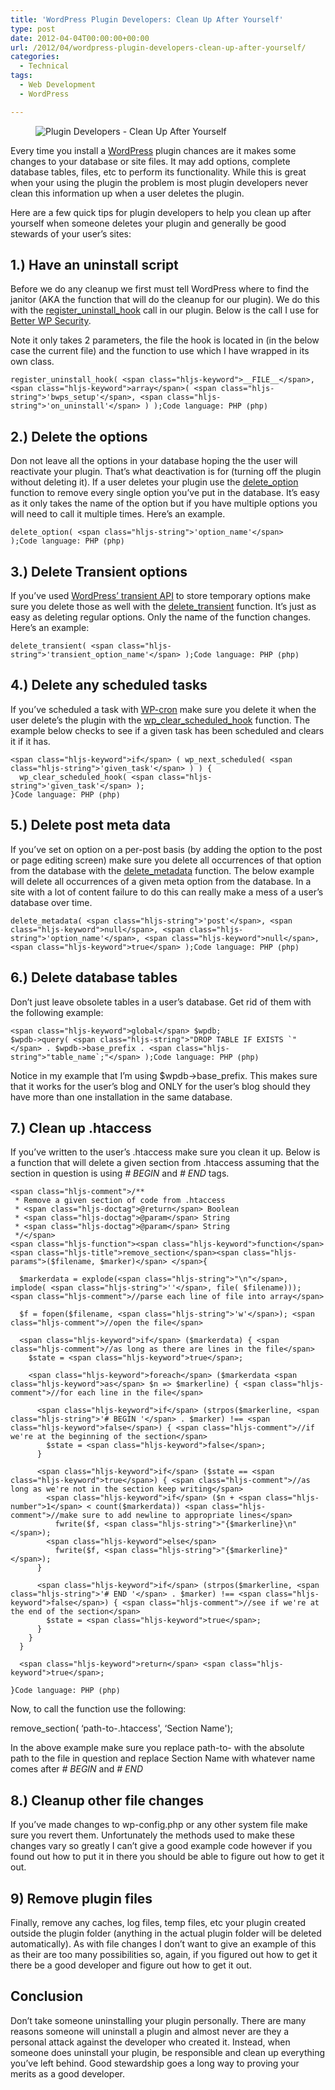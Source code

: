 ```yaml
---
title: 'WordPress Plugin Developers: Clean Up After Yourself'
type: post
date: 2012-04-04T00:00:00+00:00
url: /2012/04/wordpress-plugin-developers-clean-up-after-yourself/
categories:
  - Technical
tags:
  - Web Development
  - WordPress

---
```

<div class="wp-block-image">
  <figure class="alignleft"><img decoding="async" src="/images/2012/04/clean-up-after-yourself-225x225-1.jpg" alt="Plugin Developers - Clean Up After Yourself" class="wp-image-4082" /></figure>
</div>

Every time you install a <a href="http://wordpress.org" target="_blank" rel="noreferrer noopener">WordPress</a> plugin chances are it makes some changes to your database or site files. It may add options, complete database tables, files, etc to perform its functionality. While this is great when your using the plugin the problem is most plugin developers never clean this information up when a user deletes the plugin.

Here are a few quick tips for plugin developers to help you clean up after yourself when someone deletes your plugin and generally be good stewards of your user’s sites:

## 1.) Have an uninstall script

Before we do any cleanup we first must tell WordPress where to find the janitor (AKA the function that will do the cleanup for our plugin). We do this with the <a href="http://codex.wordpress.org/Function_Reference/register_uninstall_hook" target="_blank" rel="noreferrer noopener">register_uninstall_hook</a> call in our plugin. Below is the call I use for [Better WP Security][1].

Note it only takes 2 parameters, the file the hook is located in (in the below case the current file) and the function to use which I have wrapped in its own class.

<pre class="wp-block-code" aria-describedby="shcb-language-37" data-shcb-language-name="PHP" data-shcb-language-slug="php"><span><code class="hljs language-php">register_uninstall_hook( &lt;span class="hljs-keyword">__FILE__&lt;/span>, &lt;span class="hljs-keyword">array&lt;/span>( &lt;span class="hljs-string">'bwps_setup'&lt;/span>, &lt;span class="hljs-string">'on_uninstall'&lt;/span> ) );</code></span><small class="shcb-language" id="shcb-language-37"><span class="shcb-language__label">Code language:</span> <span class="shcb-language__name">PHP</span> <span class="shcb-language__paren">(</span><span class="shcb-language__slug">php</span><span class="shcb-language__paren">)</span></small></pre>

## 2.) Delete the options

Don not leave all the options in your database hoping the the user will reactivate your plugin. That’s what deactivation is for (turning off the plugin without deleting it). If a user deletes your plugin use the <a href="http://codex.wordpress.org/Function_Reference/delete_option" target="_blank" rel="noreferrer noopener">delete_option</a> function to remove every single option you’ve put in the database. It’s easy as it only takes the name of the option but if you have multiple options you will need to call it multiple times. Here’s an example.

<pre class="wp-block-code" aria-describedby="shcb-language-38" data-shcb-language-name="PHP" data-shcb-language-slug="php"><span><code class="hljs language-php">delete_option( &lt;span class="hljs-string">'option_name'&lt;/span> );</code></span><small class="shcb-language" id="shcb-language-38"><span class="shcb-language__label">Code language:</span> <span class="shcb-language__name">PHP</span> <span class="shcb-language__paren">(</span><span class="shcb-language__slug">php</span><span class="shcb-language__paren">)</span></small></pre>

## 3.) Delete Transient options

If you’ve used <a href="http://codex.wordpress.org/Transients_API" target="_blank" rel="noreferrer noopener">WordPress’ transient API</a> to store temporary options make sure you delete those as well with the <a href="http://codex.wordpress.org/Function_Reference/delete_transient" target="_blank" rel="noreferrer noopener">delete_transient</a> function. It’s just as easy as deleting regular options. Only the name of the function changes. Here’s an example:

<pre class="wp-block-code" aria-describedby="shcb-language-39" data-shcb-language-name="PHP" data-shcb-language-slug="php"><span><code class="hljs language-php">delete_transient( &lt;span class="hljs-string">'transient_option_name'&lt;/span> );</code></span><small class="shcb-language" id="shcb-language-39"><span class="shcb-language__label">Code language:</span> <span class="shcb-language__name">PHP</span> <span class="shcb-language__paren">(</span><span class="shcb-language__slug">php</span><span class="shcb-language__paren">)</span></small></pre>

## 4.) Delete any scheduled tasks

If you’ve scheduled a task with <a href="http://codex.wordpress.org/Category:WP-Cron_Functions" target="_blank" rel="noreferrer noopener">WP-cron</a> make sure you delete it when the user delete’s the plugin with the <a href="http://codex.wordpress.org/Function_Reference/wp_clear_scheduled_hook" target="_blank" rel="noreferrer noopener">wp_clear_scheduled_hook</a> function. The example below checks to see if a given task has been scheduled and clears it if it has.

<pre class="wp-block-code" aria-describedby="shcb-language-40" data-shcb-language-name="PHP" data-shcb-language-slug="php"><span><code class="hljs language-php">&lt;span class="hljs-keyword">if&lt;/span> ( wp_next_scheduled( &lt;span class="hljs-string">'given_task'&lt;/span> ) ) {
  wp_clear_scheduled_hook( &lt;span class="hljs-string">'given_task'&lt;/span> );
}</code></span><small class="shcb-language" id="shcb-language-40"><span class="shcb-language__label">Code language:</span> <span class="shcb-language__name">PHP</span> <span class="shcb-language__paren">(</span><span class="shcb-language__slug">php</span><span class="shcb-language__paren">)</span></small></pre>

## 5.) Delete post meta data

If you’ve set on option on a per-post basis (by adding the option to the post or page editing screen) make sure you delete all occurrences of that option from the database with the <a href="http://codex.wordpress.org/Function_Reference/delete_metadata" target="_blank" rel="noreferrer noopener">delete_metadata</a> function. The below example will delete all occurrences of a given meta option from the database. In a site with a lot of content failure to do this can really make a mess of a user’s database over time.

<pre class="wp-block-code" aria-describedby="shcb-language-41" data-shcb-language-name="PHP" data-shcb-language-slug="php"><span><code class="hljs language-php">delete_metadata( &lt;span class="hljs-string">'post'&lt;/span>, &lt;span class="hljs-keyword">null&lt;/span>, &lt;span class="hljs-string">'option_name'&lt;/span>, &lt;span class="hljs-keyword">null&lt;/span>, &lt;span class="hljs-keyword">true&lt;/span> );</code></span><small class="shcb-language" id="shcb-language-41"><span class="shcb-language__label">Code language:</span> <span class="shcb-language__name">PHP</span> <span class="shcb-language__paren">(</span><span class="shcb-language__slug">php</span><span class="shcb-language__paren">)</span></small></pre>

## 6.) Delete database tables

Don’t just leave obsolete tables in a user’s database. Get rid of them with the following example:

<pre class="wp-block-code" aria-describedby="shcb-language-42" data-shcb-language-name="PHP" data-shcb-language-slug="php"><span><code class="hljs language-php">&lt;span class="hljs-keyword">global&lt;/span> $wpdb;
$wpdb-&gt;query( &lt;span class="hljs-string">"DROP TABLE IF EXISTS `"&lt;/span> . $wpdb-&gt;base_prefix . &lt;span class="hljs-string">"table_name`;"&lt;/span> );</code></span><small class="shcb-language" id="shcb-language-42"><span class="shcb-language__label">Code language:</span> <span class="shcb-language__name">PHP</span> <span class="shcb-language__paren">(</span><span class="shcb-language__slug">php</span><span class="shcb-language__paren">)</span></small></pre>

Notice in my example that I’m using $wpdb->base_prefix. This makes sure that it works for the user’s blog and ONLY for the user’s blog should they have more than one installation in the same database.

## 7.) Clean up .htaccess

If you’ve written to the user’s .htaccess make sure you clean it up. Below is a function that will delete a given section from .htaccess assuming that the section in question is using _\# BEGIN_ and _\# END_ tags.

<pre class="wp-block-code" aria-describedby="shcb-language-43" data-shcb-language-name="PHP" data-shcb-language-slug="php"><span><code class="hljs language-php">&lt;span class="hljs-comment">/**
 * Remove a given section of code from .htaccess
 * &lt;span class="hljs-doctag">@return&lt;/span> Boolean
 * &lt;span class="hljs-doctag">@param&lt;/span> String
 * &lt;span class="hljs-doctag">@param&lt;/span> String
 */&lt;/span>
&lt;span class="hljs-function">&lt;span class="hljs-keyword">function&lt;/span> &lt;span class="hljs-title">remove_section&lt;/span>&lt;span class="hljs-params">($filename, $marker)&lt;/span> &lt;/span>{

  $markerdata = explode(&lt;span class="hljs-string">"\n"&lt;/span>, implode( &lt;span class="hljs-string">''&lt;/span>, file( $filename))); &lt;span class="hljs-comment">//parse each line of file into array&lt;/span>

  $f = fopen($filename, &lt;span class="hljs-string">'w'&lt;/span>); &lt;span class="hljs-comment">//open the file&lt;/span>

  &lt;span class="hljs-keyword">if&lt;/span> ($markerdata) { &lt;span class="hljs-comment">//as long as there are lines in the file&lt;/span>
    $state = &lt;span class="hljs-keyword">true&lt;/span>;

    &lt;span class="hljs-keyword">foreach&lt;/span> ($markerdata &lt;span class="hljs-keyword">as&lt;/span> $n =&gt; $markerline) { &lt;span class="hljs-comment">//for each line in the file&lt;/span>

      &lt;span class="hljs-keyword">if&lt;/span> (strpos($markerline, &lt;span class="hljs-string">'# BEGIN '&lt;/span> . $marker) !== &lt;span class="hljs-keyword">false&lt;/span>) { &lt;span class="hljs-comment">//if we're at the beginning of the section&lt;/span>
        $state = &lt;span class="hljs-keyword">false&lt;/span>;
      }

      &lt;span class="hljs-keyword">if&lt;/span> ($state == &lt;span class="hljs-keyword">true&lt;/span>) { &lt;span class="hljs-comment">//as long as we're not in the section keep writing&lt;/span>
        &lt;span class="hljs-keyword">if&lt;/span> ($n + &lt;span class="hljs-number">1&lt;/span> &lt; count($markerdata)) &lt;span class="hljs-comment">//make sure to add newline to appropriate lines&lt;/span>
          fwrite($f, &lt;span class="hljs-string">"{$markerline}\n"&lt;/span>);
        &lt;span class="hljs-keyword">else&lt;/span>
          fwrite($f, &lt;span class="hljs-string">"{$markerline}"&lt;/span>);
      }

      &lt;span class="hljs-keyword">if&lt;/span> (strpos($markerline, &lt;span class="hljs-string">'# END '&lt;/span> . $marker) !== &lt;span class="hljs-keyword">false&lt;/span>) { &lt;span class="hljs-comment">//see if we're at the end of the section&lt;/span>
        $state = &lt;span class="hljs-keyword">true&lt;/span>;
      }
    }
  }

  &lt;span class="hljs-keyword">return&lt;/span> &lt;span class="hljs-keyword">true&lt;/span>;

}</code></span><small class="shcb-language" id="shcb-language-43"><span class="shcb-language__label">Code language:</span> <span class="shcb-language__name">PHP</span> <span class="shcb-language__paren">(</span><span class="shcb-language__slug">php</span><span class="shcb-language__paren">)</span></small></pre>

Now, to call the function use the following:

remove_section( &#8216;path-to-.htaccess', &#8216;Section Name');

In the above example make sure you replace path-to- with the absolute path to the file in question and replace Section Name with whatever name comes after _\# BEGIN_ and _\# END_

## 8.) Cleanup other file changes

If you’ve made changes to wp-config.php or any other system file make sure you revert them. Unfortunately the methods used to make these changes vary so greatly I can’t give a good example code however if you found out how to put it in there you should be able to figure out how to get it out.

## 9) Remove plugin files

Finally, remove any caches, log files, temp files, etc your plugin created outside the plugin folder (anything in the actual plugin folder will be deleted automatically). As with file changes I don’t want to give an example of this as their are too many possibilities so, again, if you figured out how to get it there be a good developer and figure out how to get it out.

## Conclusion

Don’t take someone uninstalling your plugin personally. There are many reasons someone will uninstall a plugin and almost never are they a personal attack against the developer who created it. Instead, when someone does uninstall your plugin, be responsible and clean up everything you’ve left behind. Good stewardship goes a long way to proving your merits as a good developer.

 [1]: https://wordpress.org/plugins/better-wp-security/